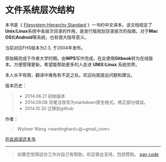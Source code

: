 # 文件系统层次结构

本书是《 [Filesystem Hierarchy Standard](http://www.pathname.com/fhs) 》一书的中文译本。该文档规定了**Unix**/**Linux**系统中各层次目录的作用，是发行版规划目录层次的指南。对于**Mac OS**和**Android**等系统，也有很大指导意义。

当前对应FHS版本为2.3, 于2004年发布。

原始稿完成于作者大学时期。由**WPS**写作完成。在此使用**Gitbook**转为在线版本。方便管理更新。希望能帮助更多的人走进 **UNIX**/**Linux** 系统世界。

本人水平有限，翻译中难免有不足之处。欢迎向我提出问题和建议。


版本历史：
> * 2014.06.21 初始版本
> * 2014.09.08 将尾注改写为markdown原生格式。修正部分错误。
> * 2014.10.30 迁移到github

作者：
> Wylmer Wang &lt;wantinghard+@+gmail_com&gt;

[在此阅读这本书](http://wylmer_cn.gitbooks.io/filesystem-hierarchy-standard/content/).

---
> 如果您觉得这份工作对自己有帮助，欢迎表达支持，包括赞助。
> [pay code](images/alipay.png)

